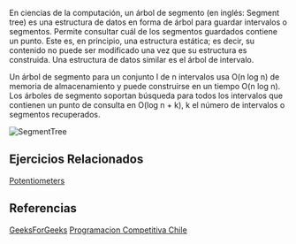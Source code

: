 En ciencias de la computación, un árbol de segmento (en inglés: Segment tree) es una estructura de datos en forma de árbol para guardar intervalos o segmentos. Permite consultar cuál de los segmentos guardados contiene un punto. Este es, en principio, una estructura estática; es decir, su contenido no puede ser modificado una vez que su estructura es construida. Una estructura de datos similar es el árbol de intervalo.

Un árbol de segmento para un conjunto I de n intervalos usa O(n log n) de memoria de almacenamiento y puede construirse en un tiempo O(n log n). Los árboles de segmento soportan búsqueda para todos los intervalos que contienen un punto de consulta en O(log n + k), k el número de intervalos o segmentos recuperados.

![SegmentTree](https://prodeportiva.files.wordpress.com/2013/02/segtree11.png)

## Ejercicios Relacionados
[Potentiometers](https://vjudge.net/problem/UVA-12086)

## Referencias
[GeeksForGeeks](https://www.geeksforgeeks.org/segment-tree-set-1-sum-of-given-range/)
[Programacion Competitiva Chile](https://progcomp.cl/segmenttree)
